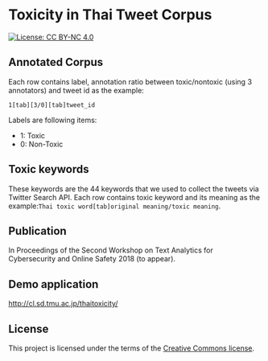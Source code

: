 # Toxicity in Thai Tweet Corpus
[![License: CC BY-NC 4.0](https://licensebuttons.net/l/by-nc/4.0/80x15.png)](https://creativecommons.org/licenses/by-nc/4.0/)
## Annotated Corpus
Each row contains label, annotation ratio between toxic/nontoxic (using 3 annotators) and tweet id as the example:
```
1[tab][3/0][tab]tweet_id
```

Labels are following items:
* 1: Toxic
* 0: Non-Toxic

## Toxic keywords
These keywords are the 44 keywords that we used to collect the tweets via Twitter Search API.
Each row contains toxic keyword and its meaning as the example:```Thai toxic word[tab]original meaning/toxic meaning```.

## Publication
In Proceedings of the Second Workshop on Text Analytics for Cybersecurity and Online Safety 2018 (to appear).

## Demo application
http://cl.sd.tmu.ac.jp/thaitoxicity/

## License
This project is licensed under the terms of the [Creative Commons license](https://creativecommons.org/licenses/by-nc/4.0/).
